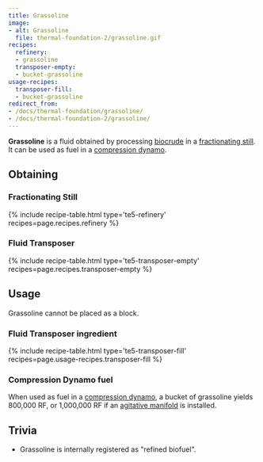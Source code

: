 ```yaml
---
title: Grassoline
image:
- alt: Grassoline
  file: thermal-foundation-2/grassoline.gif
recipes:
  refinery:
  - grassoline
  transposer-empty:
  - bucket-grassoline
usage-recipes:
  transposer-fill:
  - bucket-grassoline
redirect_from:
- /docs/thermal-foundation/grassoline/
- /docs/thermal-foundation-2/grassoline/
---
```


**Grassoline** is a fluid obtained by processing
[biocrude](/docs/1.12/thermal-foundation-2/biocrude/) in a [fractionating
still](/docs/1.12/thermal-expansion-5/fractionating-still/). It can be used as fuel in
a [compression dynamo](/docs/1.12/thermal-expansion-5/compression-dynamo/).


Obtaining
---------

### Fractionating Still
{% include recipe-table.html type='te5-refinery' recipes=page.recipes.refinery %}

### Fluid Transposer
{% include recipe-table.html type='te5-transposer-empty' recipes=page.recipes.transposer-empty %}


Usage
-----

Grassoline cannot be placed as a block.

### Fluid Transposer ingredient
{% include recipe-table.html type='te5-transposer-fill' recipes=page.usage-recipes.transposer-fill %}

### Compression Dynamo fuel
When used as fuel in a [compression
dynamo](/docs/1.12/thermal-expansion-5/compression-dynamo/), a bucket of grassoline
yields 800,000 RF, or 1,000,000 RF if an [agitative
manifold](/docs/1.12/thermal-expansion-5/augment-agitative-manifold/) is installed.


Trivia
------

* Grassoline is internally registered as "refined biofuel".

